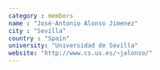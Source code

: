 ```yaml
---
category : members
name : "José-Antonio Alonso Jímenez"
city : "Sevilla"
country : "Spain"
university: "Universidad de Sevilla"
website: "http://www.cs.us.es/~jalonso/"
---
```

